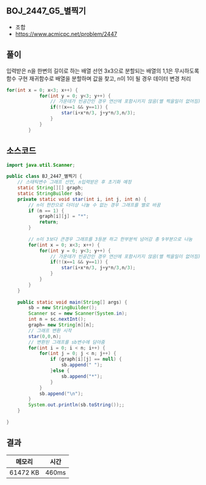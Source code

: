 ## BOJ_2447_G5_별찍기
- 조합
- https://www.acmicpc.net/problem/2447



## 풀이
입력받은 n을 한변의 길이로 하는 배열 선언
3x3으로 분할되는 배열의 1,1은 무시하도록 함수 구현
재귀함수로 배열을 분할하며 값을 찾고, n이 1이 될 경우 데이터 변경 처리

~~~java
for(int x = 0; x<3; x++) {
			for(int y = 0; y<3; y++) {
				// 가운데가 빈공간인 경우 연산에 포함시키지 않음(별 찍을일이 없어짐)
				if(!(x==1 && y==1)) {
					star(i+x*n/3, j+y*n/3,n/3);
				}
			}
		}
~~~

## 소스코드
~~~java
import java.util.Scanner;

public class BJ_2447_별찍기 {
	// 스태틱변수 그래프 선언, n입력받은 후 초기화 예정
	static String[][] graph;
	static StringBuilder sb;
	private static void star(int i, int j, int n) {
		// n이 한칸으로 더이상 나눌 수 없는 경우 그래프를 별로 바꿈
		if (n == 1) {
			graph[i][j] = "*";
			return;
		}
		
		// n이 3보다 큰경우 그래프를 3등분 하고 한부분씩 넘어감 총 9부분으로 나눔
		for(int x = 0; x<3; x++) {
			for(int y = 0; y<3; y++) {
				// 가운데가 빈공간인 경우 연산에 포함시키지 않음(별 찍을일이 없어짐)
				if(!(x==1 && y==1)) {
					star(i+x*n/3, j+y*n/3,n/3);
				}
			}
		}
	}
	
	public static void main(String[] args) {
		sb = new StringBuilder();
		Scanner sc = new Scanner(System.in);
		int n = sc.nextInt();
		graph= new String[n][n];
		// 그래프 변환 시작
		star(0,0,n);
		// 변환된 그래프를 sb변수에 담아줌
		for(int i = 0; i < n; i++) {
			for(int j = 0; j < n; j++) {
				if (graph[i][j] == null) {
					sb.append(" ");
				}else {
					sb.append("*");
				}
			}
			sb.append("\n");
		}
		System.out.println(sb.toString());;
	}
	
}
~~~


## 결과 

| 메모리  | 시간 |
|----|----|
| 61472 KB| 460ms|

